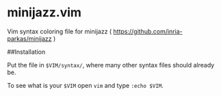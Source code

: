 # minijazz.vim
Vim syntax coloring file for minijazz ( https://github.com/inria-parkas/minijazz )

##Installation

Put the file in `$VIM/syntax/`, where many other syntax files should already be.

To see what is your `$VIM` open `vim` and type `:echo $VIM`.
